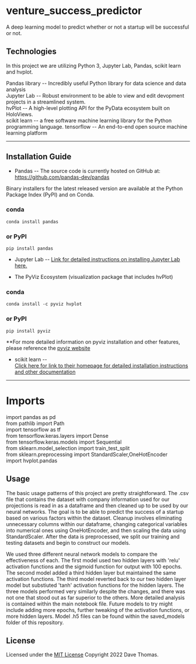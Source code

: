 # venture_success_predictor
A deep learning model to predict whether or not a startup will be successful or not.

## Technologies

In this project we are utilizing Python 3, Jupyter Lab, Pandas, scikit learn and hvplot.   

Pandas library -- Incredibly useful Python library for data science and data analysis  
Jupyter Lab -- Robust environment to be able to view and edit devopment projects in a streamlined system.  
hvPlot -- A high-level plotting API for the PyData ecosystem built on HoloViews.  
scikit learn -- a free software machine learning library for the Python programming language.
tensorflow -- An end-to-end open source machine learning platform

---

## Installation Guide

* Pandas -- The source code is currently hosted on GitHub at: https://github.com/pandas-dev/pandas

Binary installers for the latest released version are available at the Python Package Index (PyPI) and on Conda.

### conda
`conda install pandas`
### or PyPI
`pip install pandas`

* Jupyter Lab -- 
    [Link for detailed instructions on installing Jupyter Lab here.](https://jupyter.org/install)  
    
*  The PyViz Ecosystem (visualization package that includes hvPlot)  

### conda
`conda install -c pyviz hvplot`
### or PyPI
`pip install pyviz`  

**For more detailed information on pyviz installation and other features, please reference the [pyviz website](https://pyviz.org/)
 

*  scikit learn --  
    [Click here for link to their homepage for detailed installation instructions and other documentation](https://scikit-learn.org/stable/) 
    
---
# Imports

import pandas as pd  
from pathlib import Path  
import tensorflow as tf  
from tensorflow.keras.layers import Dense  
from tensorflow.keras.models import Sequential  
from sklearn.model_selection import train_test_split  
from sklearn.preprocessing import StandardScaler,OneHotEncoder  
import hvplot.pandas

## Usage

The basic usage patterns of this project are pretty straightforward.  The .csv file that contains the dataset with company information used for our projections is read in as a dataframe and then cleaned up to be used by our neural networks.  The goal is to be able to predict the success of a startup based on various factors within the dataset.  Cleanup involves eliminating unnecessary columns within our dataframe, changing categorical variables into numerical ones using OneHotEncoder, and then scaling the data using StandardScaler.  After the data is preprocessed, we split our training and testing datasets and begin to construct our models.

We used three different neural network models to compare the effectiveness of each.  The first model used two hidden layers with 'relu' activation functions and the sigmoid function for output with 100 epochs.  The second model added a third hidden layer but maintained the same activation functions.  The third model reverted back to our two hidden layer model but substiuted 'tanh' activation functions for the hidden layers.  The three models performed very similarly despite the changes, and there was not one that stood out as far superior to the others.  More detailed analysis is contained within the main notebook file.  Future models to try might include adding more epochs, further tweaking of the activation functions, or more hidden layers.  Model .h5 files can be found within the saved_models folder of this repository.

## License

Licensed under the [MIT License](https://github.com/git/git-scm.com/blob/main/MIT-LICENSE.txt)  Copyright 2022 Dave Thomas.






